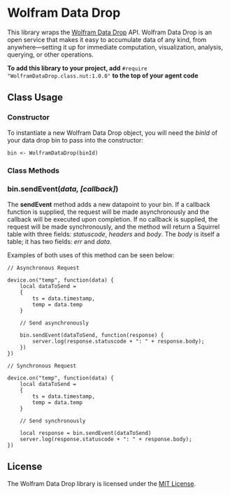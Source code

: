 # Wolfram Data Drop

This library wraps the [Wolfram Data Drop](http://www.wolfram.com/datadrop/) API. Wolfram Data Drop is an open service that makes it easy to accumulate data of any kind, from anywhere—setting it up for immediate computation, visualization, analysis, querying, or other operations.

**To add this library to your project, add** `#require "WolframDataDrop.class.nut:1.0.0"` **to the top of your agent code**

## Class Usage

### Constructor

To instantiate a new Wolfram Data Drop object, you will need the *binId* of your data drop bin to pass into the constructor:

```squirrel
bin <- WolframDataDrop(binId)
```

### Class Methods

### bin.sendEvent(*data, [callback]*)

The **sendEvent** method adds a new datapoint to your bin. If a callback function is supplied, the request will be made asynchronously and the callback will be executed upon completion. If no callback is supplied, the request will be made synchronously, and the method will return a Squirrel table with three fields: *statuscode*, *headers* and *body*. The *body* is itself a table; it has two fields: *err* and *data*.

Examples of both uses of this method can be seen below:

```squirrel
// Asynchronous Request

device.on("temp", function(data) {
    local dataToSend = 
    {
        ts = data.timestamp,
        temp = data.temp
    }

    // Send asynchronously
    
    bin.sendEvent(dataToSend, function(response) {
        server.log(response.statuscode + ": " + response.body);
    })
})
```

```squirrel
// Synchronous Request

device.on("temp", function(data) {
    local dataToSend = 
    {
        ts = data.timestamp,
        temp = data.temp
    }

    // Send synchronously
    
    local response = bin.sendEvent(dataToSend)
    server.log(response.statuscode + ": " + response.body);
})
```

## License

The Wolfram Data Drop library is licensed under the [MIT License](./LICENSE).
